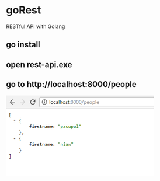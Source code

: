# goRest
 RESTful API with Golang

## go install

## open rest-api.exe

## go to http://localhost:8000/people
![alt text](demo.PNG)
